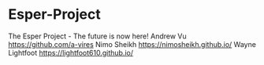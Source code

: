 # Esper-Project
The Esper Project - The future is now here!
Andrew Vu https://github.com/a-vires
Nimo Sheikh https://nimosheikh.github.io/
Wayne Lightfoot https://lightfoot610.github.io/
